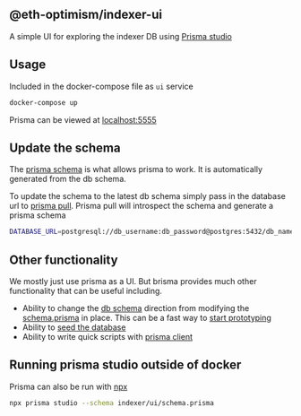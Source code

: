 ## @eth-optimism/indexer-ui

A simple UI for exploring the indexer DB using [Prisma studio](https://www.prisma.io)

## Usage

Included in the docker-compose file as `ui` service

```bash
docker-compose up
```

Prisma can be viewed at [localhost:5555](http://localhost:5555)

## Update the schema

The [prisma schema](https://www.prisma.io/docs/reference/api-reference/prisma-schema-reference) is what allows prisma to work. It is automatically generated from the db schema.

To update the schema to the latest db schema simply pass in the database url to [prisma pull](https://www.prisma.io/docs/reference/api-reference/command-reference#db-pull). Prisma pull will introspect the schema and generate a prisma schema

```bash
DATABASE_URL=postgresql://db_username:db_password@postgres:5432/db_name npx prisma db pull
```

## Other functionality

We mostly just use prisma as a UI. But brisma provides much other functionality that can be useful including.

- Ability to change the [db schema](https://www.prisma.io/docs/reference/api-reference/command-reference#db-push) direction from modifying the [schema.prisma](./schema.prisma) in place. This can be a fast way to [start prototyping](https://www.prisma.io/docs/guides/migrate/prototyping-schema-db-push)
- Ability to [seed the database](https://www.prisma.io/docs/guides/migrate/seed-database)
- Ability to write quick scripts with [prisma client](https://www.prisma.io/docs/reference/api-reference/prisma-client-reference)

## Running prisma studio outside of docker

Prisma can also be run with [npx](https://docs.npmjs.com/cli/v8/commands/npx)

```bash
npx prisma studio --schema indexer/ui/schema.prisma
```
